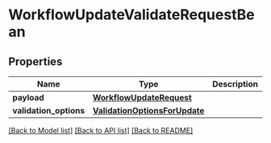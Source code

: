 # WorkflowUpdateValidateRequestBean

## Properties
Name | Type | Description | Notes
------------ | ------------- | ------------- | -------------
**payload** | [**WorkflowUpdateRequest**](WorkflowUpdateRequest.md) |  | 
**validation_options** | [**ValidationOptionsForUpdate**](ValidationOptionsForUpdate.md) |  | [optional] 

[[Back to Model list]](../README.md#documentation-for-models) [[Back to API list]](../README.md#documentation-for-api-endpoints) [[Back to README]](../README.md)

